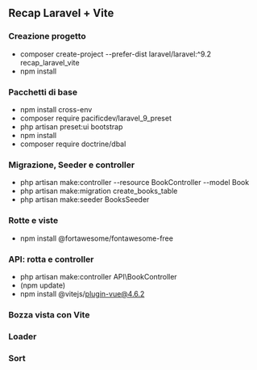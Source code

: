 ## Recap Laravel + Vite

### Creazione progetto
- composer create-project --prefer-dist laravel/laravel:^9.2 recap_laravel_vite
- npm install

### Pacchetti di base
- npm install cross-env
- composer require pacificdev/laravel_9_preset
- php artisan preset:ui bootstrap
- npm install
- composer require doctrine/dbal

### Migrazione, Seeder e controller
- php artisan make:controller --resource BookController --model Book
- php artisan make:migration create_books_table
- php artisan make:seeder BooksSeeder

### Rotte e viste
- npm install @fortawesome/fontawesome-free

### API: rotta e controller
- php artisan make:controller API\BookController
- (npm update)
- npm install @vitejs/plugin-vue@4.6.2

### Bozza vista con Vite

### Loader

### Sort

